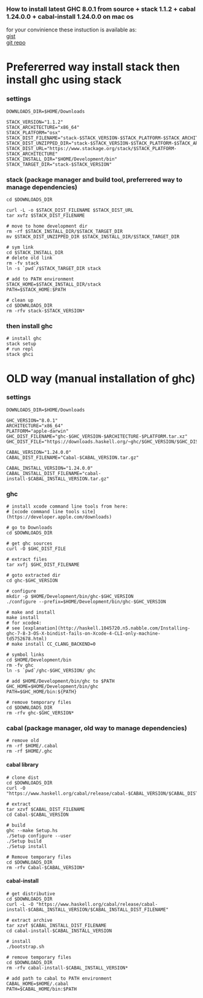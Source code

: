 ###  How to install latest GHC 8.0.1 from source + stack 1.1.2 + cabal 1.24.0.0 + cabal-install 1.24.0.0 on mac os

for your convinience these instuction is available as:  
[gist](https://gist.github.com/yantonov/23b15966eb46c45b73e0)  
[git repo](https://github.com/yantonov/install-ghc)  
    
# Prefererred way install stack then install ghc using stack    

### settings

    DOWNLOADS_DIR=$HOME/Downloads

    STACK_VERSION="1.1.2"  
    STACK_ARCHITECTURE="x86_64"  
    STACK_PLATFORM="osx"  
    STACK_DIST_FILENAME="stack-$STACK_VERSION-$STACK_PLATFORM-$STACK_ARCHITECTURE.tar.gz"  
    STACK_DIST_UNZIPPED_DIR="stack-$STACK_VERSION-$STACK_PLATFORM-$STACK_ARCHITECTURE"
    STACK_DIST_URL="https://www.stackage.org/stack/$STACK_PLATFORM-STACK_ARCHITECTURE"
    STACK_INSTALL_DIR="$HOME/Development/bin"
    STACK_TARGET_DIR="stack-$STACK_VERSION"


### stack (package manager and build tool, preferrered way to manage dependencies)

    cd $DOWNLOADS_DIR
    
    curl -L -o $STACK_DIST_FILENAME $STACK_DIST_URL  
    tar xvfz $STACK_DIST_FILENAME  
    
    # move to home development dir
    rm -rf $STACK_INSTALL_DIR/$STACK_TARGET_DIR  
    mv $STACK_DIST_UNZIPPED_DIR $STACK_INSTALL_DIR/$STACK_TARGET_DIR
    
    # sym link
    cd $STACK_INSTALL_DIR
    # delete old link
    rm -fv stack  
    ln -s `pwd`/$STACK_TARGET_DIR stack  

    # add to PATH environment  
    STACK_HOME=$STACK_INSTALL_DIR/stack  
    PATH=$STACK_HOME:$PATH

    # clean up
    cd $DOWNLOADS_DIR  
    rm -rfv stack-$STACK_VERSION*

### then install ghc

    # install ghc  
    stack setup  
    # run repl  
    stack ghci  

# OLD way (manual installation of ghc)

### settings

    DOWNLOADS_DIR=$HOME/Downloads

    GHC_VERSION="8.0.1"  
    ARCHITECTURE="x86_64"  
    PLATFORM="apple-darwin"  
    GHC_DIST_FILENAME="ghc-$GHC_VERSION-$ARCHITECTURE-$PLATFORM.tar.xz"
    GHC_DIST_FILE="https://downloads.haskell.org/~ghc/$GHC_VERSION/$GHC_DIST_FILENAME"
    
    CABAL_VERSION="1.24.0.0"  
    CABAL_DIST_FILENAME="Cabal-$CABAL_VERSION.tar.gz"  

    CABAL_INSTALL_VERSION="1.24.0.0"  
    CABAL_INSTALL_DIST_FILENAME="cabal-install-$CABAL_INSTALL_VERSION.tar.gz"

### ghc

    # install xcode command line tools from here:  
    # [xcode command line tools site](https://developer.apple.com/downloads)

    # go to Downloads  
    cd $DOWNLOADS_DIR

    # get ghc sources  
    curl -O $GHC_DIST_FILE  

    # extract files
    tar xvfj $GHC_DIST_FILENAME

    # goto extracted dir
    cd ghc-$GHC_VERSION

    # configure  
    mkdir -p $HOME/Development/bin/ghc-$GHC_VERSION  
    ./configure --prefix=$HOME/Development/bin/ghc-$GHC_VERSION

    # make and install  
    make install
    # for xcode4:
    # see [explanation](http://haskell.1045720.n5.nabble.com/Installing-ghc-7-8-3-OS-X-bindist-fails-on-Xcode-4-CLI-only-machine-td5752678.html)
    # make install CC_CLANG_BACKEND=0

    # symbol links  
    cd $HOME/Development/bin
    rm -fv ghc
    ln -s `pwd`/ghc-$GHC_VERSION/ ghc

    # add $HOME/Development/bin/ghc to $PATH
    GHC_HOME=$HOME/Development/bin/ghc
    PATH=$GHC_HOME/bin:${PATH}

    # remove temporary files  
    cd $DOWNLOADS_DIR
    rm -rfv ghc-$GHC_VERSION*    

### cabal (package manager, old way to manage dependencies)

    # remove old  
    rm -rf $HOME/.cabal
    rm -rf $HOME/.ghc

#### cabal library

    # clone dist  
    cd $DOWNLOADS_DIR  
    curl -O "https://www.haskell.org/cabal/release/cabal-$CABAL_VERSION/$CABAL_DIST_FILENAME"  
    
    # extract   
    tar xzvf $CABAL_DIST_FILENAME  
    cd Cabal-$CABAL_VERSION  
    
    # build
    ghc --make Setup.hs  
    ./Setup configure --user  
    ./Setup build  
    ./Setup install  
    
    # Remove temporary files  
    cd $DOWNLOADS_DIR  
    rm -rfv Cabal-$CABAL_VERSION*  

#### cabal-install

    # get distributive  
    cd $DOWNLOADS_DIR  
    curl -L -O "https://www.haskell.org/cabal/release/cabal-install-$CABAL_INSTALL_VERSION/$CABAL_INSTALL_DIST_FILENAME"  
    
    # extract archive  
    tar xzvf $CABAL_INSTALL_DIST_FILENAME  
    cd cabal-install-$CABAL_INSTALL_VERSION  
    
    # install  
    ./bootstrap.sh
    
    # remove temporary files  
    cd $DOWNLOADS_DIR  
    rm -rfv cabal-install-$CABAL_INSTALL_VERSION*  
    
    # add path to cabal to PATH environment
    CABAL_HOME=$HOME/.cabal
    PATH=$CABAL_HOME/bin:$PATH  
